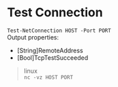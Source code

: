 # Test Connection
`Test-NetConnection HOST -Port PORT`  
Output properties:
* [String]RemoteAddress
* [Bool]TcpTestSucceeded 
> linux  
`nc -vz HOST PORT`

